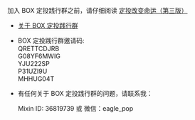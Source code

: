 

加入 BOX 定投践行群之前，请仔细阅读 [定投改变命运（第三版）](https://ri.firesbox.com/#/)

* [关于 BOX 定投践行群](https://ri.firesbox.com/#/cn/?id=_3-%E5%85%B3%E4%BA%8E-box-%E5%AE%9A%E6%8A%95%E8%B7%B5%E8%A1%8C%E7%BE%A4)
* BOX 定投践行群邀请码:  
QRETTCDJRB  
G08YF6MWIG  
YJU222SP  
P31UZI9U  
MHHUG04T  
* 有任何关于 BOX 定投践行群的问题，请联系我：  

  Mixin ID: 36819739  或  微信：eagle_pop

